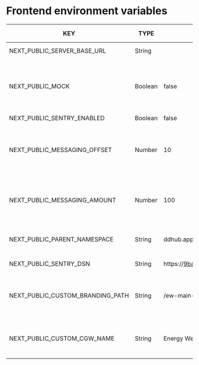 # Frontend environment variables

| KEY                              | TYPE    | DEFAULT VALUE                                                             | ALLOWED VALUES                                                         | DESCRIPTION                                                                      | DEPENDENCY KEY |
| -------------------------------- | ------- | ------------------------------------------------------------------------- | ---------------------------------------------------------------------- | -------------------------------------------------------------------------------- | -------------- |
| NEXT_PUBLIC_SERVER_BASE_URL      | String  |                                                                           | Any string (URL)                                                       |                                                                                  |                |
| NEXT_PUBLIC_MOCK                 | Boolean | false                                                                     | Boolean                                                                | Should mock DDHUB Client GW server. Use this only for development purposes.      |                |
| NEXT_PUBLIC_SENTRY_ENABLED       | Boolean | false                                                                     | Boolean                                                                |                                                                                  |                |
| NEXT_PUBLIC_MESSAGING_OFFSET     | Number  | 10                                                                        | Any positive integer                                                   | Minutes to be deducted from current datetime. Used in File Download get message. |                |
| NEXT_PUBLIC_MESSAGING_AMOUNT     | Number  | 100                                                                       | Any positive integer                                                   | Amount of messages to retrieve. Used in File Download get message.               |                |
| NEXT_PUBLIC_PARENT_NAMESPACE     | String  | ddhub.apps.energyweb.iam.ewc                                              | Any string                                                             | Default namespace for enrolment configuration                                    |                |
| NEXT_PUBLIC_SENTRY_DSN           | String  | https://9baea420fdd34148b27363b41f646da9@o517012.ingest.sentry.io/5938887 | Any string (URL)                                                       |                                                                                  |                |
| NEXT_PUBLIC_CUSTOM_BRANDING_PATH | String  | /ew-main-logo.svg                                                         | Any path string of logo under /apps/dsb-client-gateway-frontend/public | Replace EWF branding with custom logo                                            |                |
| NEXT_PUBLIC_CUSTOM_CGW_NAME      | String  | Energy Web                                                                | Any string (Will be displayed as <custom name> Client Gateway)         | Replace "Energy Web" Client Gateway with custom name                             |                |
